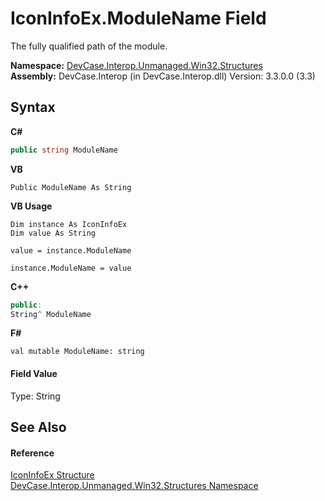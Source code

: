 # IconInfoEx.ModuleName Field
 

The fully qualified path of the module.

**Namespace:**&nbsp;<a href="N_DevCase_Interop_Unmanaged_Win32_Structures">DevCase.Interop.Unmanaged.Win32.Structures</a><br />**Assembly:**&nbsp;DevCase.Interop (in DevCase.Interop.dll) Version: 3.3.0.0 (3.3)

## Syntax

**C#**<br />
``` C#
public string ModuleName
```

**VB**<br />
``` VB
Public ModuleName As String
```

**VB Usage**<br />
``` VB Usage
Dim instance As IconInfoEx
Dim value As String

value = instance.ModuleName

instance.ModuleName = value
```

**C++**<br />
``` C++
public:
String^ ModuleName
```

**F#**<br />
``` F#
val mutable ModuleName: string
```


#### Field Value
Type: String

## See Also


#### Reference
<a href="T_DevCase_Interop_Unmanaged_Win32_Structures_IconInfoEx">IconInfoEx Structure</a><br /><a href="N_DevCase_Interop_Unmanaged_Win32_Structures">DevCase.Interop.Unmanaged.Win32.Structures Namespace</a><br />